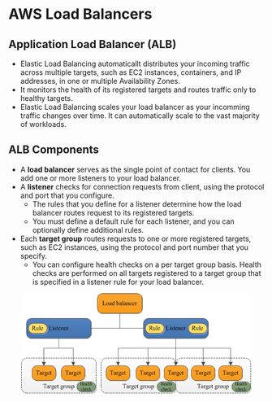 # AWS Load Balancers

## Application Load Balancer (ALB)
- Elastic Load Balancing automaticallt distributes your incoming traffic across multiple targets, such as EC2 instances, containers, and IP addresses, in one or multiple Availability Zones.
- It monitors the health of its registered targets and routes traffic only to healthy targets.
- Elastic Load Balancing scales your load balancer as your incomming traffic changes over time. It can automatically scale to the vast majority of workloads.

## ALB Components
- A __load balancer__ serves as the single point of contact for clients. You add one or more listeners to your load balancer.
- A __listener__ checks for connection requests from client, using the protocol and port that you configure.
  - The rules that you define for a listener determine how the load balancer routes request to its registered targets.
  - You must define a default rule for each listener, and you can optionally define additional rules.
- Each __target group__ routes requests to one or more registered targets, such as EC2 instances, using the protocol and port number that you specify.
  - You can configure health checks on a per target group basis. Health checks are performed on all targets registered to a target group that is specified in a listener rule for your load balancer.

<p align="center" width="100%">
    <img width="90%" src="/developer-dva-c01/load-balancer/load-balancer.png">
</p>
